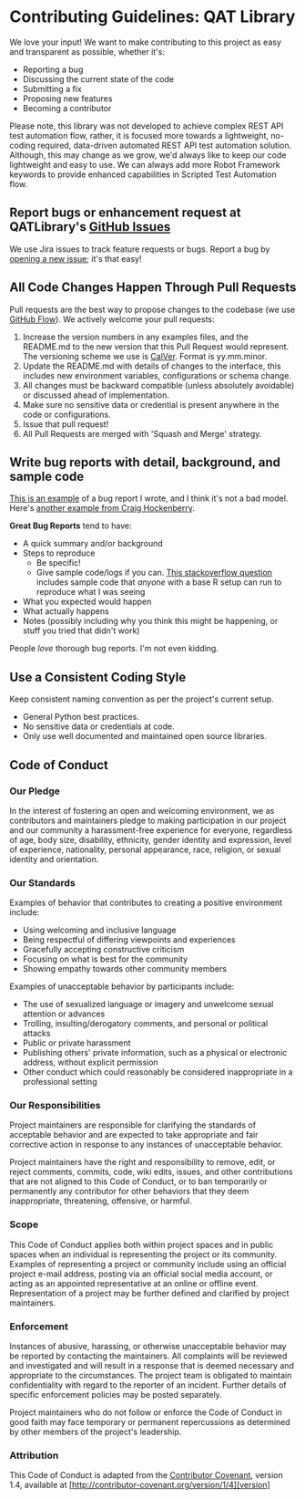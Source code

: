 # Contributing Guidelines: QAT Library
We love your input! We want to make contributing to this project as easy and transparent as possible, whether it's:

- Reporting a bug
- Discussing the current state of the code
- Submitting a fix
- Proposing new features
- Becoming a contributor

Please note, this library was not developed to achieve complex REST API test automation flow, rather, it is focused
more towards a lightweight, no-coding required, data-driven automated REST API test automation solution. Although, this
may change as we grow, we'd always like to keep our code lightweight and easy to use. We can always add more Robot
Framework keywords to provide enhanced capabilities in Scripted Test Automation flow.  

## Report bugs or enhancement request at QATLibrary's [GitHub Issues](https://github.com/sharif314/QATLibrary/issues)
We use Jira issues to track feature requests or bugs.
Report a bug by [opening a new issue](https://github.com/sharif314/QATLibrary/issues/new/choose); it's that easy!

## All Code Changes Happen Through Pull Requests
Pull requests are the best way to propose changes to the codebase
(we use [GitHub Flow](https://guides.github.com/introduction/flow/)).
We actively welcome your pull requests:

1. Increase the version numbers in any examples files, and the README.md to the new version that this
   Pull Request would represent. The versioning scheme we use is [CalVer](https://calver.org/). Format is yy.mm.minor.
2. Update the README.md with details of changes to the interface, this includes new environment
   variables, configurations or schema change.
3. All changes must be backward compatible (unless absolutely avoidable) or discussed ahead of implementation.
4. Make sure no sensitive data or credential is present anywhere in the code or configurations.
5. Issue that pull request!
6. All Pull Requests are merged with 'Squash and Merge' strategy.


## Write bug reports with detail, background, and sample code
[This is an example](http://stackoverflow.com/q/12488905/180626) of a bug report I wrote, and I think it's not a
bad model. Here's [another example from Craig Hockenberry](http://www.openradar.me/11905408).

**Great Bug Reports** tend to have:

- A quick summary and/or background
- Steps to reproduce
    - Be specific!
    - Give sample code/logs if you can. [This stackoverflow question](http://stackoverflow.com/q/12488905/180626)
      includes sample code that *anyone* with a base R setup can run to reproduce what I was seeing
- What you expected would happen
- What actually happens
- Notes (possibly including why you think this might be happening, or stuff you tried that didn't work)

People *love* thorough bug reports. I'm not even kidding.

## Use a Consistent Coding Style
Keep consistent naming convention as per the project's current setup.
* General Python best practices.
* No sensitive data or credentials at code.
* Only use well documented and maintained open source libraries.

## Code of Conduct

### Our Pledge

In the interest of fostering an open and welcoming environment, we as
contributors and maintainers pledge to making participation in our project and
our community a harassment-free experience for everyone, regardless of age, body
size, disability, ethnicity, gender identity and expression, level of experience,
nationality, personal appearance, race, religion, or sexual identity and
orientation.

### Our Standards

Examples of behavior that contributes to creating a positive environment
include:

* Using welcoming and inclusive language
* Being respectful of differing viewpoints and experiences
* Gracefully accepting constructive criticism
* Focusing on what is best for the community
* Showing empathy towards other community members

Examples of unacceptable behavior by participants include:

* The use of sexualized language or imagery and unwelcome sexual attention or
  advances
* Trolling, insulting/derogatory comments, and personal or political attacks
* Public or private harassment
* Publishing others' private information, such as a physical or electronic
  address, without explicit permission
* Other conduct which could reasonably be considered inappropriate in a
  professional setting

### Our Responsibilities

Project maintainers are responsible for clarifying the standards of acceptable
behavior and are expected to take appropriate and fair corrective action in
response to any instances of unacceptable behavior.

Project maintainers have the right and responsibility to remove, edit, or
reject comments, commits, code, wiki edits, issues, and other contributions
that are not aligned to this Code of Conduct, or to ban temporarily or
permanently any contributor for other behaviors that they deem inappropriate,
threatening, offensive, or harmful.

### Scope

This Code of Conduct applies both within project spaces and in public spaces
when an individual is representing the project or its community. Examples of
representing a project or community include using an official project e-mail
address, posting via an official social media account, or acting as an appointed
representative at an online or offline event. Representation of a project may be
further defined and clarified by project maintainers.

### Enforcement

Instances of abusive, harassing, or otherwise unacceptable behavior may be
reported by contacting the maintainers. All
complaints will be reviewed and investigated and will result in a response that
is deemed necessary and appropriate to the circumstances. The project team is
obligated to maintain confidentiality with regard to the reporter of an incident.
Further details of specific enforcement policies may be posted separately.

Project maintainers who do not follow or enforce the Code of Conduct in good
faith may face temporary or permanent repercussions as determined by other
members of the project's leadership.

### Attribution

This Code of Conduct is adapted from the [Contributor Covenant][homepage], version 1.4,
available at [http://contributor-covenant.org/version/1/4][version]

[homepage]: http://contributor-covenant.org
[version]: http://contributor-covenant.org/version/1/4/
